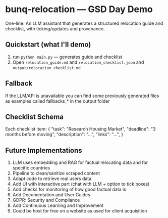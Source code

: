 # bunq-relocation — GSD Day Demo

One-line: An LLM assistant that generates a structured relocation guide and checklist, with ticking/updates and provenance.

## Quickstart (what I'll demo)
1. run `python main.py` — generates guide and checklist
2. Open `relocation_guide.md` and `relocation_checklist.json` and `output/relocation_checklist.md`

## Fallback
If the LLM/API is unavailable you can find some previously generated files as examples called fallbacks_* in the output folder


## Checklist Schema
Each checklist item:
{
  "task": "Research Housing Market",
  "deadline": "3 months before moving",
  "description": "...",
  "links": "...",
}

## Future Implementations
1. LLM uses embedding and RAG for factual relocating data and for specific countries
2. Pipeline to clean/sanitize scraped content
3. Adapt code to retrieve real users data 
3. Add UI with interactive part (chat with LLM + option to tick boxes)
4. Add checks for monitoring of how good factual data is
5. Add Documentation and User Guides
6. GDPR: Security and Compliance
7. Add Continuous Learning and Improvement
8. Could be host for free on a website as used for client acquisition